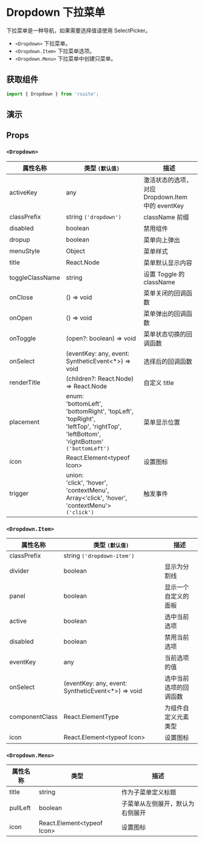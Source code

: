 # Dropdown 下拉菜单 [<i class="icon icon-edit2" ></i>](https://github.com/rsuite/rsuite.github.io/blob/master/src/components/dropdown/index.md)

下拉菜单是一种导航，如果需要选择值请使用 SelectPicker。

* `<Dropdown>` 下拉菜单。
* `<Dropdown.Item>` 下拉菜单选项。
* `<Dropdown.Menu>` 下拉菜单中创建只菜单。

## 获取组件

```js
import { Dropdown } from 'rsuite';
```

## 演示

<!--{demo}-->

## Props

### `<Dropdown>`

| 属性名称        | 类型 `(默认值)`                                                                                                                         | 描述                                             |
| --------------- | --------------------------------------------------------------------------------------------------------------------------------------- | ------------------------------------------------ |
| activeKey       | any                                                                                                                                     | 激活状态的选项，对应 Dropdown.Item 中的 eventKey |
| classPrefix     | string `('dropdown')`                                                                                                                   | className 前缀                                   |
| disabled        | boolean                                                                                                                                 | 禁用组件                                         |
| dropup          | boolean                                                                                                                                 | 菜单向上弹出                                     |
| menuStyle       | Object                                                                                                                                  | 菜单样式                                         |
| title           | React.Node                                                                                                                              | 菜单默认显示内容                                 |
| toggleClassName | string                                                                                                                                  | 设置 Toggle 的 className                         |
| onClose         | () => void                                                                                                                              | 菜单关闭的回调函数                               |
| onOpen          | () => void                                                                                                                              | 菜单弹出的回调函数                               |
| onToggle        | (open?: boolean) => void                                                                                                                | 菜单状态切换的回调函数                           |
| onSelect        | (eventKey: any, event: SyntheticEvent<\*>) => void                                                                                      | 选择后的回调函数                                 |
| renderTitle     | (children?: React.Node) => React.Node                                                                                                   | 自定义 title                                     |
| placement       | enum: <br/>'bottomLeft', 'bottomRight', 'topLeft', 'topRight', <br/>'leftTop', 'rightTop', 'leftBottom', 'rightBottom' `('bottomLeft')` | 菜单显示位置                                     |
| icon            | React.Element&lt;typeof Icon&gt;                                                                                                        | 设置图标                                         |
| trigger         | union: <br/>'click', 'hover', 'contextMenu', <br/>Array<'click', 'hover', 'contextMenu'> `('click')`                                    | 触发事件                                         |

### `<Dropdown.Item>`

| 属性名称       | 类型 `(默认值)`                                    | 描述                   |
| -------------- | -------------------------------------------------- | ---------------------- |
| classPrefix    | string `('dropdown-item')`                         |
| divider        | boolean                                            | 显示为分割线           |
| panel          | boolean                                            | 显示一个自定义的面板   |
| active         | boolean                                            | 选中当前选项           |
| disabled       | boolean                                            | 禁用当前选项           |
| eventKey       | any                                                | 当前选项的值           |
| onSelect       | (eventKey: any, event: SyntheticEvent<\*>) => void | 选中当前选项的回调函数 |
| componentClass | React.ElementType                                  | 为组件自定义元素类型   |
| icon           | React.Element&lt;typeof Icon&gt;                   | 设置图标               |

### `<Dropdown.Menu>`

| 属性名称 | 类型                             | 描述                             |
| -------- | -------------------------------- | -------------------------------- |
| title    | string                           | 作为子菜单定义标题               |
| pullLeft | boolean                          | 子菜单从左侧展开，默认为右侧展开 |
| icon     | React.Element&lt;typeof Icon&gt; | 设置图标                         |
